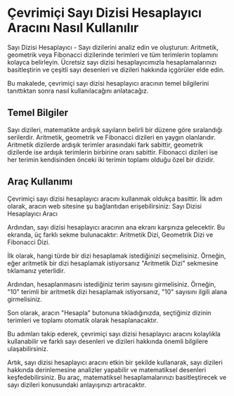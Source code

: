 Çevrimiçi Sayı Dizisi Hesaplayıcı Aracını Nasıl Kullanılır
==========================================================

Sayı Dizisi Hesaplayıcı - Sayı dizilerini analiz edin ve oluşturun: Aritmetik, geometrik veya Fibonacci dizilerinde terimleri ve tüm terimlerin toplamını kolayca belirleyin. Ücretsiz sayı dizisi hesaplayıcımızla hesaplamalarınızı basitleştirin ve çeşitli sayı desenleri ve dizileri hakkında içgörüler elde edin.

Bu makalede, çevrimiçi sayı dizisi hesaplayıcı aracının temel bilgilerini tanıttıktan sonra nasıl kullanılacağını anlatacağız.

Temel Bilgiler
--------------

Sayı dizileri, matematikte ardışık sayıların belirli bir düzene göre sıralandığı serilerdir. Aritmetik, geometrik ve Fibonacci dizileri en yaygın olanlarıdır. Aritmetik dizilerde ardışık terimler arasındaki fark sabittir, geometrik dizilerde ise ardışık terimlerin birbirine oranı sabittir. Fibonacci dizileri ise her terimin kendisinden önceki iki terimin toplamı olduğu özel bir dizidir.

Araç Kullanımı
--------------

Çevrimiçi sayı dizisi hesaplayıcı aracını kullanmak oldukça basittir. İlk adım olarak, aracın web sitesine şu bağlantıdan erişebilirsiniz: Sayı Dizisi Hesaplayıcı Aracı

Ardından, sayı dizisi hesaplayıcı aracının ana ekranı karşınıza gelecektir. Bu ekranda, üç farklı sekme bulunacaktır: Aritmetik Dizi, Geometrik Dizi ve Fibonacci Dizi.

İlk olarak, hangi türde bir dizi hesaplamak istediğinizi seçmelisiniz. Örneğin, eğer aritmetik bir dizi hesaplamak istiyorsanız "Aritmetik Dizi" sekmesine tıklamanız yeterlidir.

Ardından, hesaplanmasını istediğiniz terim sayısını girmelisiniz. Örneğin, "10" terimli bir aritmetik dizi hesaplamak istiyorsanız, "10" sayısını ilgili alana girmelisiniz.

Son olarak, aracın "Hesapla" butonuna tıkladığınızda, seçtiğiniz dizinin terimleri ve toplamı otomatik olarak hesaplanacaktır.

Bu adımları takip ederek, çevrimiçi sayı dizisi hesaplayıcı aracını kolaylıkla kullanabilir ve farklı sayı desenleri ve dizileri hakkında önemli bilgilere ulaşabilirsiniz.

Artık, sayı dizisi hesaplayıcı aracını etkin bir şekilde kullanarak, sayı dizileri hakkında derinlemesine analizler yapabilir ve matematiksel desenleri keşfedebilirsiniz. Bu araç, matematiksel hesaplamalarınızı basitleştirecek ve sayı dizileri konusundaki anlayışınızı artıracaktır.